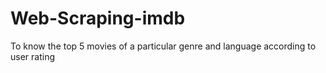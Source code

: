 # Web-Scraping-imdb
To know the top 5 movies of a particular genre and language according to user rating
